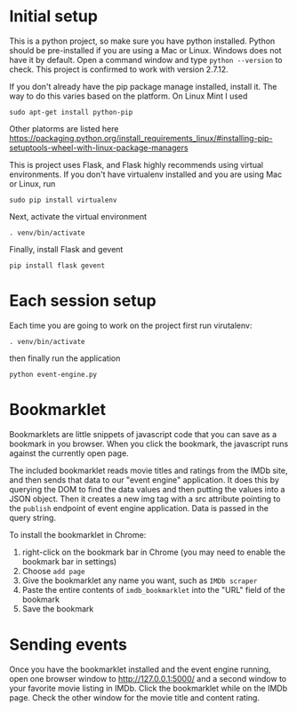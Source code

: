 # Initial setup
This is a python project, so make sure you have python installed.  Python
should be pre-installed if you are using a Mac or Linux.  Windows does not
have it by default.  Open a command window and type `python --version` to
check.  This project is confirmed to work with version 2.7.12.

If you don't already have the pip package manage installed, install it.  The way to
do this varies based on the platform.  On Linux Mint I used
```
sudo apt-get install python-pip
```
Other platorms are listed here
https://packaging.python.org/install_requirements_linux/#installing-pip-setuptools-wheel-with-linux-package-managers

This is project uses Flask, and Flask highly recommends using
virtual environments.  If you don't have virtualenv installed and you are using
Mac or Linux, run
```
sudo pip install virtualenv
```
Next, activate the virtual environment
```
. venv/bin/activate
```
Finally, install Flask and gevent
```
pip install flask gevent
```

# Each session setup
Each time you are going to work on the project first run virutalenv:
```
. venv/bin/activate
```
then finally run the application
```
python event-engine.py
```

# Bookmarklet
Bookmarklets are little snippets of javascript code that you can save as a
bookmark in you browser.  When you click the bookmark, the javascript runs
against the currently open page.

The included bookmarklet reads movie titles and ratings from the IMDb site,
and then sends that data to our "event engine" application.  It does this by
querying the DOM to find the data values and then putting the values into a
JSON object.  Then it creates a new img tag with a src attribute pointing to
the `publish` endpoint of event engine application.  Data is passed in the
query string.

To install the bookmarklet in Chrome:
  1. right-click on the bookmark bar in Chrome (you may need to enable the
  bookmark bar in settings)
  1. Choose `add page`
  1. Give the bookmarklet any name you want, such as `IMDb scraper`
  1. Paste the entire contents of `imdb_bookmarklet` into the "URL" field of
  the bookmark
  1. Save the bookmark

# Sending events
Once you have the bookmarklet installed and the event engine running, open
one browser window to http://127.0.0.1:5000/ and a second window to your
favorite movie listing in IMDb.  Click the bookmarklet while on the IMDb
page.  Check the other window for the movie title and content rating.
